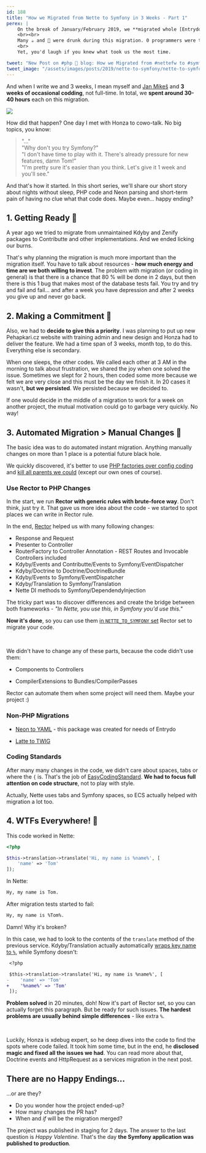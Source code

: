 ```yaml
---
id: 188
title: "How we Migrated from Nette to Symfony in 3 Weeks - Part 1"
perex: |
    On the break of January/February 2019, we **migrated whole [Entrydo](https://entry.do) project from Nette to Symfony**. It was API backend with no templates, but still, it wasn't as easy as I expected.
    <br><br>
    Many ☕ and 🍺 were drunk during this migration. 0 programmers were too frustrated to give up.
    <br>
    Yet, you'd laugh if you knew what took us the most time.

tweet: "New Post on #php 🐘 blog: How we Migrated from #nettefw to #symfony in 3 Weeks - Part 1"
tweet_image: "/assets/images/posts/2019/nette-to-symfony/nette-to-symfony.png"
---
```


And when I write we and 3 weeks, I mean myself and [Jan Mikeš](https://janmikes.cz) and **3 weeks of occasional codding**, not full-time. In total, we **spent around 30-40 hours** each on this migration.

<div class="text-center">
    <img src="/assets/images/posts/2019/nette-to-symfony/nette-to-symfony.png" class="img-thumbnail mt-5">
</div>

How did that happen? One day I met with Honza to cowo-talk. No big topics, you know:

<blockquote class="blockquote text-center">
"..."<br>
"Why don't you try Symfony?"<br>
"I don't have time to play with it. There's already pressure for new features, damn Tom!"<br>
"I'm pretty sure it's easier than you think. Let's give it 1 week and you'll see."
</blockquote>

And that's how it started. In this short series, we'll share our short story about nights without sleep, PHP code and Neon parsing and short-term pain of having no clue what that code does. Maybe even... happy ending?

## 1. Getting Ready 🤔

A year ago we tried to migrate from unmaintained Kdyby and Zenify packages to Contributte and other implementations. And we ended licking our burns.

That's why planning the migration is much more important than the migration itself. You have to talk about resources - **how much energy and time are we both willing to invest**. The problem with migration (or coding in general) is that there is a chance that 80 % will be done in 2 days, but then there is this 1 bug that makes most of the database tests fail. You try and try and fail and fail... and after a week you have depression and after 2 weeks you give up and never go back.

## 2. Making a Commitment 💍

Also, we had to **decide to give this a priority**. I was planning to put up new Pehapkari.cz website with training admin and new design and Honza had to deliver the feature. We had a time span of 3 weeks, month top, to do this. Everything else is secondary.

When one sleeps, the other codes. We called each other at 3 AM in the morning to talk about frustration, we shared the joy when one solved the issue. Sometimes we slept for 2 hours, then coded some more because we felt we are very close and this must be the day we finish it. In 20 cases it wasn't, **but we persisted**. We persisted because we decided to.

If one would decide in the middle of a migration to work for a week on another project, the mutual motivation could go to garbage very quickly. No way!

## 3. Automated Migration > Manual Changes 🤖

The basic idea was to do automated instant migration. Anything manually changes on more than 1 place is a potential future black hole.

We quickly discovered, it's better to use [PHP factories over config coding](/blog/2019/02/14/why-config-coding-sucks/) and [kill all parents we could](/blog/2019/01/24/how-to-kill-parents/) (except our own ones of course).

### Use Rector to PHP Changes

In the start, we run **Rector with generic rules with brute-force way**. Don't think, just try it. That gave us more idea about the code - we started to spot places we can write in Rector rule.

In the end, [Rector](https://getrector.org) helped us with many following changes:

- Response and Request <em class="fas fa-fw fa-lg fa-check text-success"></em>
- Presenter to Controller <em class="fas fa-fw fa-lg fa-check text-success"></em>
- RouterFactory to Controller Annotation <em class="fas fa-fw fa-lg fa-check text-success"></em> - REST Routes and Invocable Controllers included
- Kdyby/Events and Contributte/Events to Symfony/EventDispatcher <em class="fas fa-fw fa-lg fa-check text-success"></em>
- Kdyby/Doctrine to Doctrine/DoctrineBundle <em class="fas fa-fw fa-lg fa-check text-success"></em>
- Kdyby/Events to Symfony/EventDispatcher <em class="fas fa-fw fa-lg fa-check text-success"></em>
- Kdyby/Translation to Symfony/Translation <em class="fas fa-fw fa-lg fa-check text-success"></em>
- Nette DI methods to Symfony/DependendyInjection <em class="fas fa-fw fa-lg fa-check text-success"></em>

The tricky part was to discover differences and create the bridge between both frameworks - *"In Nette, you use this, in Symfony you'd use this."*

**Now it's done**, so you can use them [in `NETTE_TO_SYMFONY` set](https://github.com/rectorphp/rector/blob/267989bb05372db937a5e9ece7f2d68cfdec34bf/config/set/nette-to-symfony.php) Rector set to migrate your code.

<br>

We didn't have to change any of these parts, because the code didn't use them:

- Components to Controllers <em class="fas fa-fw fa-lg fa-times text-secondary"></em>

- CompilerExtensions to Bundles/CompilerPasses <em class="fas fa-fw fa-lg fa-times text-secondary"></em>

Rector can automate them when some project will need them. Maybe your project :)

### Non-PHP Migrations

- <a href="/blog/2019/02/11/introducing-neon-to-yaml-converter/">Neon to YAML</a> <em class="fas fa-fw fa-lg fa-check - text-success"></em> - this package was created for needs of Entrydo

- <a href="/blog/2018/07/05/how-to-convert-latte-templates-to-twig-in-27-regular-expressions/">Latte to TWIG</a> <em class="fas fa-fw fa-lg fa-check - text-success"></em>

### Coding Standards

After many many changes in the code, we didn't care about spaces, tabs or where the `{` is. That's the job of [EasyCodingStandard](https://github.com/symplify/easy-coding-standard). **We had to focus full attention on code structure**, not to play with style.

Actually, Nette uses tabs and Symfony spaces, so ECS actually helped with migration a lot too.

## 4. WTFs Everywhere! 🤦

This code worked in Nette:

```php
<?php

$this->translation->translate('Hi, my name is %name%', [
    'name' => 'Tom'
]);
```

In Nette:

```bash
Hy, my name is Tom.
```

After migration tests started to fail:

```bash
Hy, my name is %Tom%.
```

Damn! Why it's broken?

In this case, we had to look to the contents of the `translate` method of the previous service. Kdyby/Translation actually automatically [wraps key name to `%`](https://github.com/Kdyby/Translation/blob/6b0721c767a7be7f15b2fb13c529bea8536230aa/src/Translator.php#L172), while Symfony doesn't:

```diff
 <?php

 $this->translation->translate('Hi, my name is %name%', [
-    'name' => 'Tom'
+    '%name%' => 'Tom'
 ]);
```

**Problem solved** in 20 minutes, doh! Now it's part of Rector set, so you can actually forget this paragraph. But be ready for such issues. **The hardest problems are usually behind simple differences** - like extra `%`.

<br>

Luckily, Honza is xdebug expert, so he deep dives into the code to find the spots where code failed. It took him some time, but in the end, he **disclosed magic and fixed all the issues we had**. You can read more about that, Doctrine events and HttpRequest as a services migration in the next post.

## There are no Happy Endings...

...or are they?

- Do you wonder how the project ended-up?
- How many changes the PR has?
- When and *if* will be the migration merged?

The project was published in staging for 2 days. The answer to the last question is *Happy Valentine*. That's the day **the Symfony application was published to production**.
